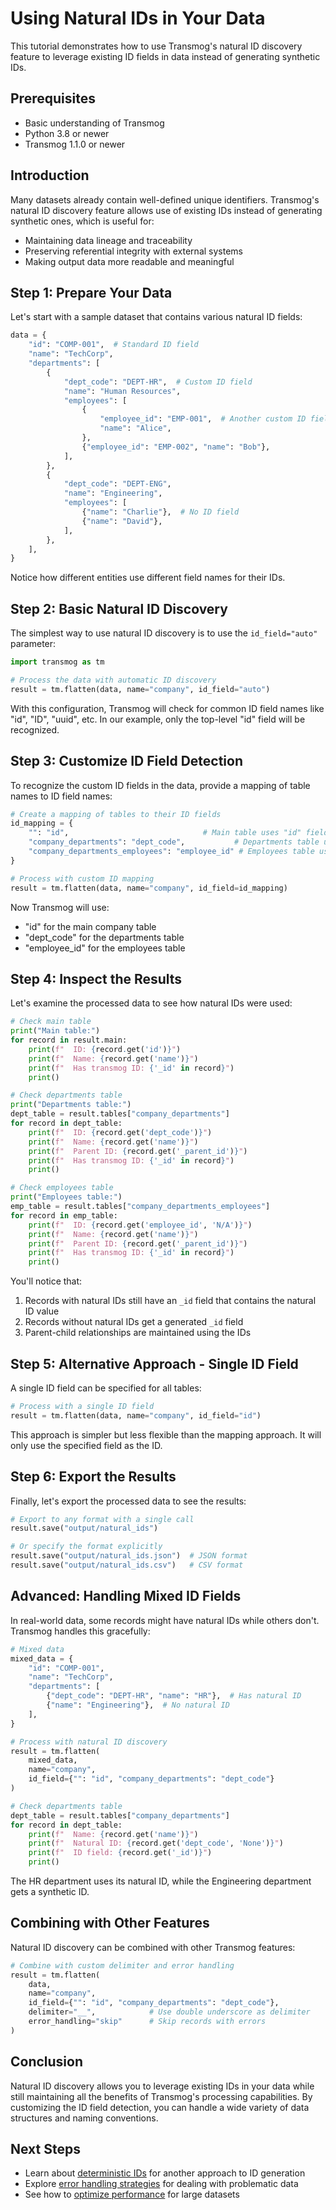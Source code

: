 # Using Natural IDs in Your Data

This tutorial demonstrates how to use Transmog's natural ID discovery feature to leverage existing ID fields in
data instead of generating synthetic IDs.

## Prerequisites

- Basic understanding of Transmog
- Python 3.8 or newer
- Transmog 1.1.0 or newer

## Introduction

Many datasets already contain well-defined unique identifiers. Transmog's natural ID discovery feature allows use of existing IDs instead of generating synthetic ones, which is useful for:

- Maintaining data lineage and traceability
- Preserving referential integrity with external systems
- Making output data more readable and meaningful

## Step 1: Prepare Your Data

Let's start with a sample dataset that contains various natural ID fields:

```python
data = {
    "id": "COMP-001",  # Standard ID field
    "name": "TechCorp",
    "departments": [
        {
            "dept_code": "DEPT-HR",  # Custom ID field
            "name": "Human Resources",
            "employees": [
                {
                    "employee_id": "EMP-001",  # Another custom ID field
                    "name": "Alice",
                },
                {"employee_id": "EMP-002", "name": "Bob"},
            ],
        },
        {
            "dept_code": "DEPT-ENG",
            "name": "Engineering",
            "employees": [
                {"name": "Charlie"},  # No ID field
                {"name": "David"},
            ],
        },
    ],
}
```

Notice how different entities use different field names for their IDs.

## Step 2: Basic Natural ID Discovery

The simplest way to use natural ID discovery is to use the `id_field="auto"` parameter:

```python
import transmog as tm

# Process the data with automatic ID discovery
result = tm.flatten(data, name="company", id_field="auto")
```

With this configuration, Transmog will check for common ID field names like "id", "ID", "uuid", etc. In our
example, only the top-level "id" field will be recognized.

## Step 3: Customize ID Field Detection

To recognize the custom ID fields in the data, provide a mapping of table names to ID field names:

```python
# Create a mapping of tables to their ID fields
id_mapping = {
    "": "id",                              # Main table uses "id" field
    "company_departments": "dept_code",           # Departments table uses "dept_code" field
    "company_departments_employees": "employee_id" # Employees table uses "employee_id" field
}

# Process with custom ID mapping
result = tm.flatten(data, name="company", id_field=id_mapping)
```

Now Transmog will use:

- "id" for the main company table
- "dept_code" for the departments table
- "employee_id" for the employees table

## Step 4: Inspect the Results

Let's examine the processed data to see how natural IDs were used:

```python
# Check main table
print("Main table:")
for record in result.main:
    print(f"  ID: {record.get('id')}")
    print(f"  Name: {record.get('name')}")
    print(f"  Has transmog ID: {'_id' in record}")
    print()

# Check departments table
print("Departments table:")
dept_table = result.tables["company_departments"]
for record in dept_table:
    print(f"  ID: {record.get('dept_code')}")
    print(f"  Name: {record.get('name')}")
    print(f"  Parent ID: {record.get('_parent_id')}")
    print(f"  Has transmog ID: {'_id' in record}")
    print()

# Check employees table
print("Employees table:")
emp_table = result.tables["company_departments_employees"]
for record in emp_table:
    print(f"  ID: {record.get('employee_id', 'N/A')}")
    print(f"  Name: {record.get('name')}")
    print(f"  Parent ID: {record.get('_parent_id')}")
    print(f"  Has transmog ID: {'_id' in record}")
    print()
```

You'll notice that:

1. Records with natural IDs still have an `_id` field that contains the natural ID value
2. Records without natural IDs get a generated `_id` field
3. Parent-child relationships are maintained using the IDs

## Step 5: Alternative Approach - Single ID Field

A single ID field can be specified for all tables:

```python
# Process with a single ID field
result = tm.flatten(data, name="company", id_field="id")
```

This approach is simpler but less flexible than the mapping approach. It will only use the specified field as the ID.

## Step 6: Export the Results

Finally, let's export the processed data to see the results:

```python
# Export to any format with a single call
result.save("output/natural_ids")

# Or specify the format explicitly
result.save("output/natural_ids.json")  # JSON format
result.save("output/natural_ids.csv")   # CSV format
```

## Advanced: Handling Mixed ID Fields

In real-world data, some records might have natural IDs while others don't. Transmog handles this gracefully:

```python
# Mixed data
mixed_data = {
    "id": "COMP-001",
    "name": "TechCorp",
    "departments": [
        {"dept_code": "DEPT-HR", "name": "HR"},  # Has natural ID
        {"name": "Engineering"},  # No natural ID
    ],
}

# Process with natural ID discovery
result = tm.flatten(
    mixed_data,
    name="company",
    id_field={"": "id", "company_departments": "dept_code"}
)

# Check departments table
dept_table = result.tables["company_departments"]
for record in dept_table:
    print(f"  Name: {record.get('name')}")
    print(f"  Natural ID: {record.get('dept_code', 'None')}")
    print(f"  ID field: {record.get('_id')}")
    print()
```

The HR department uses its natural ID, while the Engineering department gets a synthetic ID.

## Combining with Other Features

Natural ID discovery can be combined with other Transmog features:

```python
# Combine with custom delimiter and error handling
result = tm.flatten(
    data,
    name="company",
    id_field={"": "id", "company_departments": "dept_code"},
    delimiter="__",            # Use double underscore as delimiter
    error_handling="skip"      # Skip records with errors
)
```

## Conclusion

Natural ID discovery allows you to leverage existing IDs in your data while still maintaining all the benefits of
Transmog's processing capabilities. By customizing the ID field detection, you can handle a wide variety of data
structures and naming conventions.

## Next Steps

- Learn about [deterministic IDs](../../user/advanced/deterministic-ids.md) for another approach to ID generation
- Explore [error handling strategies](../advanced/error-recovery-strategies.md) for dealing with problematic data
- See how to [optimize performance](../advanced/optimizing-memory-usage.md) for large datasets
